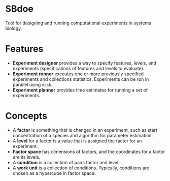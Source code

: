 # SBdoe
Tool for designing and running computational experiments in systems biology.

# Features
* **Experiment designer** provides a way to specify features, levels, and experiments (specifications of features and levels to evaluate).
* **Experiment runner** executes one or more previously specified experiments and collections statistics. Experiments can be run in parallel using ``dask``.
* **Experiment planner** provides time estimates for running a set of experiments.

# Concepts
* A **factor** is something that is changed in an experiment, such as start concentration of a species and algorithm for parameter estimation.
* A **level** for a factor is a value that is assigned the factor for an experiment.
* **Factor space** has dimensions of factors, and the coordinates for a factor are its levels.
* A **condition** is a collection of pairs factor and level.
* A **work unit** is a collection of conditions. Typically, conditions are chosen as a hypercube in factor space.
